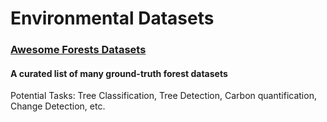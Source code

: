 # Environmental Datasets

### [Awesome Forests Datasets](https://github.com/blutjens/awesome-forests)
#### A curated list of many ground-truth forest datasets 
Potential Tasks: Tree Classification, Tree Detection, Carbon quantification, Change Detection, etc.

